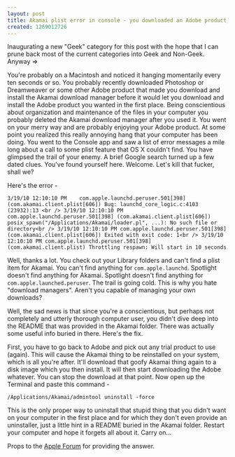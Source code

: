 ```yaml
--- 
layout: post
title: Akamai plist error in console - you downloaded an Adobe product, didn't you?
created: 1269012726
---
```

Inaugurating a new "Geek" category for this post with the hope that I can prune back most of the current categories into Geek and Non-Geek.  Anyway =>

You're probably on a Macintosh and noticed it hanging momentarily every ten seconds or so.  You probably recently downloaded Photoshop or Dreamweaver or some other Adobe product that made you download and install the Akamai download manager before it would let you download and install the Adobe product you wanted in the first place.  Being conscientious about organization and maintenance of the files in your computer you probably deleted the Akamai download manager after you used it.  You went on your merry way and are probably enjoying your Adobe product.  At some point you realized this really annoying hang that your computer has been doing.  You went to the Console app and saw a list of error messages a mile long about a call to some plist feature that OS X couldn't find.  You have glimpsed the trail of your enemy.  A brief Google search turned up a few dated clues.  You've found yourself here.  Welcome.  Let's kill that fucker, shall we?

Here's the error -

`3/19/10 12:10:10 PM	com.apple.launchd.peruser.501[398] (com.akamai.client.plist[606]) Bug: launchd_core_logic.c:4103 (23932):13 <br />
3/19/10 12:10:10 PM	com.apple.launchd.peruser.501[398] (com.akamai.client.plist[606]) posix_spawn("/Applications/Akamai/loader.pl", ...): No such file or directory<br />
3/19/10 12:10:10 PM	com.apple.launchd.peruser.501[398] (com.akamai.client.plist[606]) Exited with exit code: 1<br />
3/19/10 12:10:10 PM	com.apple.launchd.peruser.501[398] (com.akamai.client.plist) Throttling respawn: Will start in 10 seconds
`

Well, thanks a lot.  You check out your Library folders and can't find a plist item for Akamai.  You can't find anything for `com.apple.launchd`.  Spotlight doesn't find anything for Akamai.  Spotlight doesn't find anything for `com.apple.launched.peruser`.  The trail is going cold.  This is why you hate "download managers".  Aren't you capable of managing your own downloads?  

Well, the sad news is that since you're a conscientious, but perhaps not completely and utterly thorough computer user, you didn't dive deep into the README that was provided in the Akamai folder.  There was actually some useful info buried in there.  Here's the fix.

First, you have to go back to Adobe and pick out any trial product to use (again).  This will cause the Akamai thing to be reinstalled on your system, which is all you're after.  It'll download that goofy Akamai thing again to a disk image which you then install.  It will then start downloading the Adobe whatever.  You can stop the download at that point.  Now open up the Terminal and paste this command -

`/Applications/Akamai/admintool uninstall -force`

This is the only proper way to uninstall that stupid thing that you didn't want on your computer in the first place and for which they don't even provide an uninstaller, just a little hint in a README buried in the Akamai folder.  Restart your computer and hope it forgets all about it.  Carry on...

Props to the <a href="http://discussions.apple.com/thread.jspa?messageID=11243793#11243793">Apple Forum</a> for providing the answer.
